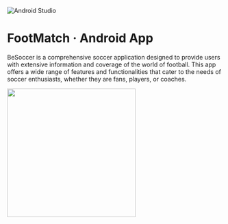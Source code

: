 ![Android Studio](https://img.shields.io/badge/Android-3DDC84?style=for-the-badge&logo=android&logoColor=white)
# FootMatch · Android App

BeSoccer is a comprehensive soccer application designed to provide users with extensive information and coverage of the world of football. 
This app offers a wide range of features and functionalities that cater to the needs of soccer enthusiasts, whether they are fans, players, or coaches.

<img src="https://github.com/miguelglez8/footmatch-sdm/assets/113930788/1d616731-3da6-41a5-aea5-7419c388af33" width="300">
